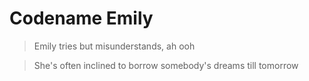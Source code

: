 # Codename Emily
> Emily tries but misunderstands, ah ooh

> She's often inclined to borrow somebody's dreams till tomorrow

